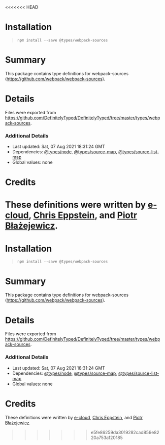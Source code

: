 <<<<<<< HEAD
# Installation
> `npm install --save @types/webpack-sources`

# Summary
This package contains type definitions for webpack-sources (https://github.com/webpack/webpack-sources).

# Details
Files were exported from https://github.com/DefinitelyTyped/DefinitelyTyped/tree/master/types/webpack-sources.

### Additional Details
 * Last updated: Sat, 07 Aug 2021 18:31:24 GMT
 * Dependencies: [@types/node](https://npmjs.com/package/@types/node), [@types/source-map](https://npmjs.com/package/@types/source-map), [@types/source-list-map](https://npmjs.com/package/@types/source-list-map)
 * Global values: none

# Credits
These definitions were written by [e-cloud](https://github.com/e-cloud), [Chris Eppstein](https://github.com/chriseppstein), and [Piotr Błażejewicz](https://github.com/peterblazejewicz).
=======
# Installation
> `npm install --save @types/webpack-sources`

# Summary
This package contains type definitions for webpack-sources (https://github.com/webpack/webpack-sources).

# Details
Files were exported from https://github.com/DefinitelyTyped/DefinitelyTyped/tree/master/types/webpack-sources.

### Additional Details
 * Last updated: Sat, 07 Aug 2021 18:31:24 GMT
 * Dependencies: [@types/node](https://npmjs.com/package/@types/node), [@types/source-map](https://npmjs.com/package/@types/source-map), [@types/source-list-map](https://npmjs.com/package/@types/source-list-map)
 * Global values: none

# Credits
These definitions were written by [e-cloud](https://github.com/e-cloud), [Chris Eppstein](https://github.com/chriseppstein), and [Piotr Błażejewicz](https://github.com/peterblazejewicz).
>>>>>>> e5fe86259da3019282cad859e8220a753a120185
